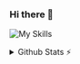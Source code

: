 <!--
![Header](./assets/github-header-image.png)
-->

### Hi there 👋
<!--
I'm **Ernest**. I work in academic publishing and professional knowledge management. I specialize in Digital Humanities.
-->
<p></p>

![My Skills](https://skillicons.dev/icons?i=css,django,docker,git,github,gitlab,graphql,html,js,latex,matlab,md,mongodb,mysql,nginx,py,regex,sqlite,vscode,vue,wasm&theme=light&perline=7)

<!-- ![My socials](https://skillicons.dev/icons?i=discord,linkedin,mastodon,twitter&theme=light) -->

<!--
![status](https://nocache.advaith.workers.dev?url=https://img.shields.io/endpoint?url=https://dev.discordprofiles.me/api/badge/status/276544649148235776?simple=true)
![playing](https://nocache.advaith.workers.dev?url=https://img.shields.io/endpoint?url=https://dev.discordprofiles.me/api/badge/playing/276544649148235776)
![vscode](https://nocache.advaith.workers.dev?url=https://img.shields.io/endpoint?url=https://dev.discordprofiles.me/api/badge/vscode/276544649148235776)
[![spotify](https://nocache.advaith.workers.dev?url=https://img.shields.io/endpoint?url=https://dev.discordprofiles.me/api/badge/spotify/276544649148235776)](https://dev.discordprofiles.me/openspotify/276544649148235776)
-->

<p></p>
<details>
  <summary>Github Stats ⚡</summary>
  
  <a href="#">![Github stats](https://github-readme-stats.vercel.app/api?username=ErnestSuyver&theme=blueberry&count_private=true&hide_border=true&line_height=20)</a>
  <a href="#">![Top Langs](https://github-readme-stats.vercel.app/api/top-langs/?username=ErnestSuyver&layout=compact&theme=blueberry&count_private=true&hide_border=true)</a>
</details>



<!--
**ErnestSuyver/ErnestSuyver** is a ✨ _special_ ✨ repository because its `README.md` (this file) appears on your GitHub profile.

Here are some ideas to get you started:

- 🔭 I’m currently working on ...
- 🌱 I’m currently learning ...
- 👯 I’m looking to collaborate on ...
- 🤔 I’m looking for help with ...
- 💬 Ask me about ...
- 📫 How to reach me: ...
- 😄 Pronouns: ...
- ⚡ Fun fact: ...
-->

<!--
see also" https://docs.github.com/en/account-and-profile/setting-up-and-managing-your-github-profile/customizing-your-profile/managing-your-profile-readme
-->

<!--
<p></p>
<details>
  <summary>About me 🦢🦢🦢</summary>
  
### some languages I know a little
[![CSS3](https://img.shields.io/badge/css3-%231572B6.svg?style=for-the-badge&logo=css3&logoColor=white)]() [![GraphQL](https://img.shields.io/badge/-GraphQL-E10098?style=for-the-badge&logo=graphql&logoColor=white)]() [![HTML5](https://img.shields.io/badge/html5-%23E34F26.svg?style=for-the-badge&logo=html5&logoColor=white)]() [![JavaScript](https://img.shields.io/badge/javascript-%23323330.svg?style=for-the-badge&logo=javascript&logoColor=%23F7DF1E)]() [![LaTeX](https://img.shields.io/badge/latex-%23008080.svg?style=for-the-badge&logo=latex&logoColor=white)]() [![Markdown](https://img.shields.io/badge/markdown-%23000000.svg?style=for-the-badge&logo=markdown&logoColor=white)]() [![Python](https://img.shields.io/badge/python-3670A0?style=for-the-badge&logo=python&logoColor=ffdd54)]()

### some tools I work with
[![CodeSandbox](https://img.shields.io/badge/Codesandbox-040404?style=for-the-badge&logo=codesandbox&logoColor=DBDBDB)]() [![Cypress](https://img.shields.io/badge/-cypress-%23E5E5E5?style=for-the-badge&logo=cypress&logoColor=058a5e)]() [![Django](https://img.shields.io/badge/django-%23092E20.svg?style=for-the-badge&logo=django&logoColor=white)]() [![Docker](https://img.shields.io/badge/docker-%230db7ed.svg?style=for-the-badge&logo=docker&logoColor=white)]() [![ElasticSearch](https://img.shields.io/badge/-ElasticSearch-005571?style=for-the-badge&logo=elasticsearch)]() [![Git](https://img.shields.io/badge/git-%23F05033.svg?style=for-the-badge&logo=git&logoColor=white)]() [![GitHub](https://img.shields.io/badge/github-%23121011.svg?style=for-the-badge&logo=github&logoColor=white)]() [![GitLab](https://img.shields.io/badge/gitlab-%23181717.svg?style=for-the-badge&logo=gitlab&logoColor=white)]() [![Jinja](https://img.shields.io/badge/jinja-white.svg?style=for-the-badge&logo=jinja&logoColor=black)]() [![Jupyter Notebook](https://img.shields.io/badge/jupyter-%23FA0F00.svg?style=for-the-badge&logo=jupyter&logoColor=white)]() [![LibreOffice](https://img.shields.io/badge/LibreOffice-%2318A303?style=for-the-badge&logo=LibreOffice&logoColor=white)]() [![MongoDB](https://img.shields.io/badge/MongoDB-%234ea94b.svg?style=for-the-badge&logo=mongodb&logoColor=white)]() [![MySQL](https://img.shields.io/badge/mysql-%2300000f.svg?style=for-the-badge&logo=mysql&logoColor=white)]() [![Neo4J](https://img.shields.io/badge/Neo4j-008CC1?style=for-the-badge&logo=neo4j&logoColor=white)]() [![Nginx](https://img.shields.io/badge/nginx-%23009639.svg?style=for-the-badge&logo=nginx&logoColor=white)]() [![SQLite](https://img.shields.io/badge/sqlite-%2307405e.svg?style=for-the-badge&logo=sqlite&logoColor=white)]() [![Visual Studio Code](https://img.shields.io/badge/Visual%20Studio%20Code-0078d7.svg?style=for-the-badge&logo=visual-studio-code&logoColor=white)]() [![Vue.js](https://img.shields.io/badge/vue.js-%2335495e.svg?style=for-the-badge&logo=vuedotjs&logoColor=%234FC08D)]() [![WordPress](https://img.shields.io/badge/WordPress-%23117AC9.svg?style=for-the-badge&logo=WordPress&logoColor=white)]()

### some ML stuff I toy with
![Matplotlib](https://img.shields.io/badge/Matplotlib-%23ffffff.svg?style=for-the-badge&logo=Matplotlib&logoColor=black) ![NumPy](https://img.shields.io/badge/numpy-%23013243.svg?style=for-the-badge&logo=numpy&logoColor=white) ![Pandas](https://img.shields.io/badge/pandas-%23150458.svg?style=for-the-badge&logo=pandas&logoColor=white) ![Plotly](https://img.shields.io/badge/Plotly-%233F4F75.svg?style=for-the-badge&logo=plotly&logoColor=white) ![scikit-learn](https://img.shields.io/badge/scikit--learn-%23F7931E.svg?style=for-the-badge&logo=scikit-learn&logoColor=white) ![Scipy](https://img.shields.io/badge/SciPy-%230C55A5.svg?style=for-the-badge&logo=scipy&logoColor=%white)
  
### office applications I work with
[![Confluence](https://img.shields.io/badge/confluence-%23172BF4.svg?style=for-the-badge&logo=confluence&logoColor=white)]() [![Jira](https://img.shields.io/badge/jira-%230A0FFF.svg?style=for-the-badge&logo=jira&logoColor=white)]() [![teams]()]() [![Microsoft Office](https://img.shields.io/badge/Microsoft_Office-D83B01?style=for-the-badge&logo=microsoft-office&logoColor=white)]() [![Trello](https://img.shields.io/badge/Trello-%23026AA7.svg?style=for-the-badge&logo=Trello&logoColor=white)]()

### I currently work as
[![Freelancer](https://img.shields.io/badge/Freelancer-29B2FE?style=for-the-badge&logo=Freelancer&logoColor=white)](https://ernestsuyver.com/)

### You can contact me at
[![Discord](https://img.shields.io/badge/Discord-%235865F2.svg?style=for-the-badge&logo=discord&logoColor=white)]() [![Gmail](https://img.shields.io/badge/Gmail-D14836?style=for-the-badge&logo=gmail&logoColor=white)]() [![LinkedIn](https://img.shields.io/badge/linkedin-%230077B5.svg?style=for-the-badge&logo=linkedin&logoColor=white)]() [![Meetup](https://img.shields.io/badge/Meetup-f64363?style=for-the-badge&logo=meetup&logoColor=white)]() [![Slack](https://img.shields.io/badge/Slack-4A154B?style=for-the-badge&logo=slack&logoColor=white)]() [![Twitter](https://img.shields.io/badge/Twitter-%231DA1F2.svg?style=for-the-badge&logo=Twitter&logoColor=white)](https://twitter.com/ErnestSuyver) [![Whereby](https://img.shields.io/badge/Whereby-%235865F2.svg?style=for-the-badge&logo=discord&logoColor=white)](https://whereby.com/ernest-suyver) [![YouTube](https://img.shields.io/badge/YouTube-%23FF0000.svg?style=for-the-badge&logo=YouTube&logoColor=white)]() [![Zoom](https://img.shields.io/badge/Zoom-2D8CFF?style=for-the-badge&logo=zoom&logoColor=white)]()

### something personal
[![Apple](https://img.shields.io/badge/Apple-%23000000.svg?style=for-the-badge&logo=apple&logoColor=white)]() [![Duolingo](https://img.shields.io/badge/Duolingo-%234DC730.svg?style=for-the-badge&logo=Duolingo&logoColor=white)]() [![Obsidian](https://img.shields.io/badge/Obsidian-%23483699.svg?style=for-the-badge&logo=obsidian&logoColor=white)]()

 </details>
-->

